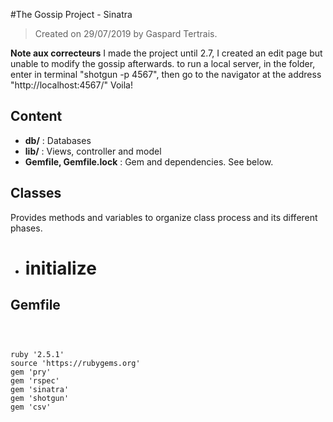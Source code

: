 #The Gossip Project - Sinatra



>Created on 29/07/2019 by Gaspard Tertrais.



**Note aux correcteurs**
I made the project until 2.7, I created an edit page but unable to modify the gossip afterwards.
to run a local server, in the folder, enter in terminal "shotgun -p 4567", then go to the navigator at the address "http://localhost:4567/"
Voila!

## Content


- **db/** : Databases 
- **lib/** : Views, controller and model
- **Gemfile, Gemfile.lock** : Gem and dependencies. See below.



## Classes



Provides methods and variables to organize class process and its different phases.



- # initialize



## Gemfile



```



ruby '2.5.1'
source 'https://rubygems.org'
gem 'pry'
gem 'rspec'
gem 'sinatra'
gem 'shotgun'
gem 'csv'
